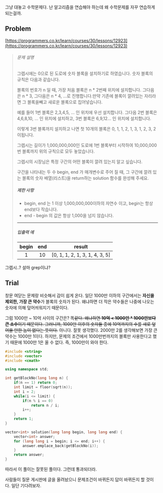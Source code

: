그냥 대놓고 수학문제다. 난 알고리즘을 연습해야 하는데 왜 수학문제를 자꾸 연습하게 되는걸까.



## Problem

[https://programmers.co.kr/learn/courses/30/lessons/12923](https://programmers.co.kr/learn/courses/30/lessons/12923)

> ###### 문제 설명
>
> 그렙시에는 0으로 된 도로에 숫자 블록을 설치하기로 하였습니다. 숫자 블록의 규칙은 다음과 같습니다.
>
> 블록의 번호가 n 일 때, 가장 처음 블록은 n * 2번째 위치에 설치합니다. 그다음은 n * 3, 그다음은 n * 4, ...로 진행합니다.만약 기존에 블록이 깔려있는 자리라면 그 블록을빼고 새로운 블록으로 집어넣습니다.
>
> 예를 들어 1번 블록은 2,3,4,5, ... 인 위치에 우선 설치합니다. 그다음 2번 블록은 4,6,8,10, ... 인 위치에 설치하고, 3번 블록은 6,9,12... 인 위치에 설치합니다.
>
> 이렇게 3번 블록까지 설치하고 나면 첫 10개의 블록은 0, 1, 1, 2, 1, 3, 1, 2, 3, 2이됩니다.
>
> 그렙시는 길이가 1,000,000,000인 도로에 1번 블록부터 시작하여 10,000,000번 블록까지 위의 규칙으로 모두 놓았습니다.
>
> 그렙시의 시장님은 특정 구간의 어떤 블록이 깔려 있는지 알고 싶습니다.
>
> 구간을 나타내는 두 수 begin, end 가 매개변수로 주어 질 때, 그 구간에 깔려 있는 블록의 숫자 배열(리스트)을 return하는 solution 함수를 완성해 주세요.
>
> ##### 제한 사항
>
> - begin, end 는 1 이상 1,000,000,000이하의 자연수 이고, begin는 항상 end보다 작습니다.
> - end - begin 의 값은 항상 1,000을 넘지 않습니다.
>
> ------
>
> ##### 입출력 예
>
> | begin | end  |             result             |
> | :---: | :--: | :----------------------------: |
> |   1   |  10  | [0, 1, 1, 2, 1, 3, 1, 4, 3, 5] |

그렙시..? 설마 grep이냐?



## Trial

창문 여닫는 문제랑 비슷해서 감이 쉽게 온다. 일단 1000만 이하의 구간에서는 **자신을 제외한, 가장 큰 약수**가 블록의 숫자가 된다. 왜냐하면 더 작은 약수들은 나중에 나오는 숫자에 의해 덮어씌워지기 때문이다.

그럼 1000만 ~ 10억 사이의 구간은? ~~똑같다. 왜냐하면 **10억 < 1000만 * 1000만보다 큰 소수**이기 때문이다. 그러니까, 1000만 이후의 숫자들 중에 10억까지의 수를 새로 덮어쓸 만한 놈이 없다는 뜻이다.~~ 아니다. 잘못 생각했다. 2000만 2를 생각해보면 가장 큰 약수는 1000만 1이다. 하지만, 문제의 조건에서 1000만번까지의 블록만 사용한다고 했기 때문에 1000만 1은 올 수 없다. 즉, 1000만이 와야 한다.

```c++
#include <string>
#include <vector>
#include <cmath>

using namespace std;

int getBlockNo(long long n) {
    if(n == 1) return 0;
    int limit = floor(sqrt(n));
    int i = 2;
    while(i <= limit) {
        if(n % i == 0)
            return n / i;
        i++;
    }
    return 1;
}

vector<int> solution(long long begin, long long end) {
    vector<int> answer;
    for (long long i = begin; i <= end; i++) {
        answer.emplace_back(getBlockNo(i));
    }
    return answer;
}
```

따라서 이 풀이는 잘못된 풀이다. 그런데 통과되더라.

사람들이 질문 게시판에 글을 올려놨으니 문제조건이 바뀌든지 답이 바뀌든지 할 것이다. 일단 기다려보자.